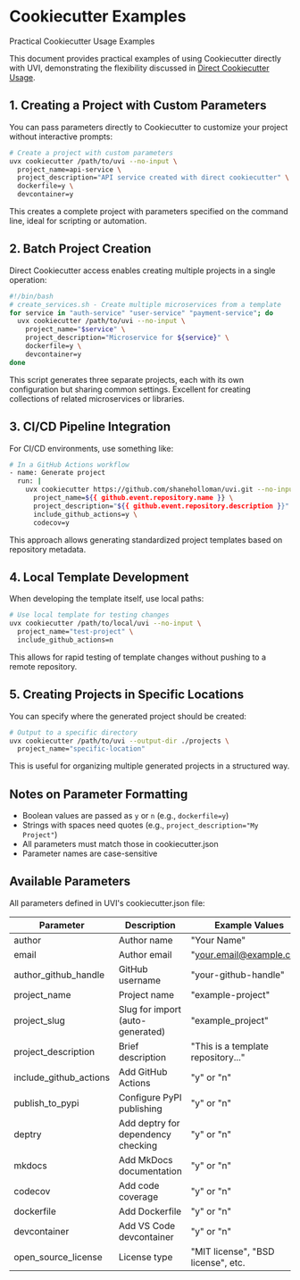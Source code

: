 # Cookiecutter Examples

Practical Cookiecutter Usage Examples

This document provides practical examples of using Cookiecutter directly with UVI, demonstrating the flexibility discussed in [Direct Cookiecutter Usage](direct-cookiecutter.md).

## 1. Creating a Project with Custom Parameters

You can pass parameters directly to Cookiecutter to customize your project without interactive prompts:

```bash
# Create a project with custom parameters
uvx cookiecutter /path/to/uvi --no-input \
  project_name=api-service \
  project_description="API service created with direct cookiecutter" \
  dockerfile=y \
  devcontainer=y
```

This creates a complete project with parameters specified on the command line, ideal for scripting or automation.

## 2. Batch Project Creation

Direct Cookiecutter access enables creating multiple projects in a single operation:

```bash
#!/bin/bash
# create_services.sh - Create multiple microservices from a template
for service in "auth-service" "user-service" "payment-service"; do
  uvx cookiecutter /path/to/uvi --no-input \
    project_name="$service" \
    project_description="Microservice for ${service}" \
    dockerfile=y \
    devcontainer=y
done
```

This script generates three separate projects, each with its own configuration but sharing common settings. Excellent for creating collections of related microservices or libraries.

## 3. CI/CD Pipeline Integration

For CI/CD environments, use something like:

```bash
# In a GitHub Actions workflow
- name: Generate project
  run: |
    uvx cookiecutter https://github.com/shaneholloman/uvi.git --no-input \
      project_name=${{ github.event.repository.name }} \
      project_description="${{ github.event.repository.description }}" \
      include_github_actions=y \
      codecov=y
```

This approach allows generating standardized project templates based on repository metadata.

## 4. Local Template Development

When developing the template itself, use local paths:

```bash
# Use local template for testing changes
uvx cookiecutter /path/to/local/uvi --no-input \
  project_name="test-project" \
  include_github_actions=n
```

This allows for rapid testing of template changes without pushing to a remote repository.

## 5. Creating Projects in Specific Locations

You can specify where the generated project should be created:

```bash
# Output to a specific directory
uvx cookiecutter /path/to/uvi --output-dir ./projects \
  project_name="specific-location"
```

This is useful for organizing multiple generated projects in a structured way.

## Notes on Parameter Formatting

- Boolean values are passed as `y` or `n` (e.g., `dockerfile=y`)
- Strings with spaces need quotes (e.g., `project_description="My Project"`)
- All parameters must match those in cookiecutter.json
- Parameter names are case-sensitive

## Available Parameters

All parameters defined in UVI's cookiecutter.json file:

| Parameter              | Description                        | Example Values                     |
| ---------------------- | ---------------------------------- | ---------------------------------- |
| author                 | Author name                        | "Your Name"                        |
| email                  | Author email                       | "<your.email@example.com>"         |
| author_github_handle   | GitHub username                    | "your-github-handle"               |
| project_name           | Project name                       | "example-project"                  |
| project_slug           | Slug for import (auto-generated)   | "example_project"                  |
| project_description    | Brief description                  | "This is a template repository..." |
| include_github_actions | Add GitHub Actions                 | "y" or "n"                         |
| publish_to_pypi        | Configure PyPI publishing          | "y" or "n"                         |
| deptry                 | Add deptry for dependency checking | "y" or "n"                         |
| mkdocs                 | Add MkDocs documentation           | "y" or "n"                         |
| codecov                | Add code coverage                  | "y" or "n"                         |
| dockerfile             | Add Dockerfile                     | "y" or "n"                         |
| devcontainer           | Add VS Code devcontainer           | "y" or "n"                         |
| open_source_license    | License type                       | "MIT license", "BSD license", etc. |
